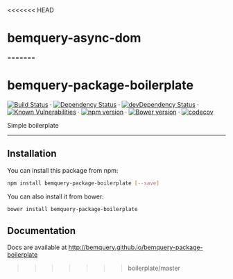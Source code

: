 <<<<<<< HEAD
# bemquery-async-dom
=======
# bemquery-package-boilerplate

[![Build Status](https://travis-ci.org/BEMQuery/bemquery-package-boilerplate.svg?branch=master)](https://travis-ci.org/BEMQuery/bemquery-package-boilerplate) · [![Dependency Status](https://david-dm.org/BEMQuery/bemquery-package-boilerplate.svg)](https://david-dm.org/BEMQuery/bemquery-package-boilerplate) · [![devDependency Status](https://david-dm.org/BEMQuery/bemquery-package-boilerplate/dev-status.svg)](https://david-dm.org/BEMQuery/bemquery-package-boilerplate?type=dev) · [![Known Vulnerabilities](https://snyk.io/test/github/bemquery/bemquery-package-boilerplate/badge.svg)](https://snyk.io/test/github/bemquery/bemquery-package-boilerplate) · [![npm version](https://badge.fury.io/js/bemquery-package-boilerplate.svg)](https://badge.fury.io/js/bemquery-package-boilerplate) · [![Bower version](https://badge.fury.io/bo/bemquery-package-boilerplate.svg)](https://badge.fury.io/bo/bemquery-package-boilerplate) · [![codecov](https://codecov.io/gh/BEMQuery/bemquery-package-boilerplate/branch/master/graph/badge.svg)](https://codecov.io/gh/BEMQuery/bemquery-package-boilerplate)

Simple boilerplate

---

## Installation

You can install this package from npm:
```bash
npm install bemquery-package-boilerplate [--save]
```

You can also install it from bower:
```bash
bower install bemquery-package-boilerplate
```

## Documentation

Docs are available at http://bemquery.github.io/bemquery-package-boilerplate
>>>>>>> boilerplate/master
